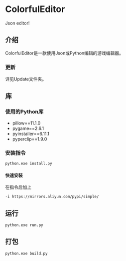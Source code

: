 # ColorfulEditor
Json editor!

## 介绍

ColorfulEditor是一款使用Json或Python编辑的游戏编辑器。

### 更新

详见Update文件夹。

## 库

### 使用的Python库
* pillow==11.1.0
* pygame==2.6.1
* pyinstaller==6.11.1
* pyperclip==1.9.0

### 安装指令
```
python.exe install.py
```

#### 快速安装

在指令后加上

```
-i https://mirrors.aliyun.com/pypi/simple/
```

## 运行

```
python.exe run.py
```

## 打包

```
python.exe build.py
```
